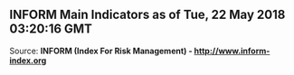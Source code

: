 ## INFORM Main Indicators as of Tue, 22 May 2018 03:20:16 GMT

Source: **INFORM (Index For Risk Management) - http://www.inform-index.org**